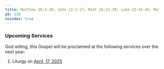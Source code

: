 ```yaml
---
title: Matthew 26:2-20; John 13:3-17; Matt 26:21-39; Luke 22:43-45; Matt 26:40-27:2
pk: 116
noindex: true
---
```


### Upcoming Services

God willing, this Gospel will be proclaimed at the following services over the next year:


1. Liturgy on [April, 17, 2025](https://orthocal.info/readings/gregorian/2025/04/17/)
